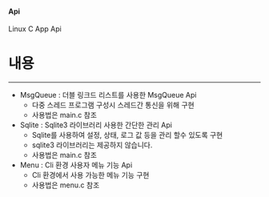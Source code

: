 #### Api
Linux C App Api 

# 내용
----------------
* MsgQueue : 더블 링크드 리스트를 사용한 MsgQueue Api
  - 다중 스레드 프로그램 구성시 스레드간 통신을 위해 구현
  - 사용법은 main.c 참조
* Sqlite : Sqlite3 라이브러리 사용한 간단한 관리 Api
  - Sqlite를 사용하여 설정, 상태, 로그 값 등을 관리 할수 있도록 구현
  - sqlite3 라이브러리는 제공하지 않습니다.
  - 사용법은 main.c 참조
* Menu : Cli 환경 사용자 메뉴 기능 Api
  - Cli 환경에서 사용 가능한 메뉴 기능 구현
  - 사용법은 menu.c 참조

